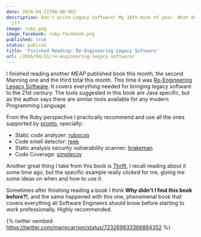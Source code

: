 ```yaml
---
date: 2016-04-21T00:00:00Z
description: Don't write Legacy Software! My 16th book of year. What do I think about
  it?
image: ruby.png
image_facebook: ruby-facebook.png
published: true
status: publish
title: 'Finished Reading: Re-Engineering Legacy Software'
url: /2016/04/21/re-engineering-legacy-software/
---
```


I finished reading another *MEAP* published book this month, the second Manning one and the third total this month. This time it was [Re-Engineering Legacy Software](https://www.manning.com/books/re-engineering-legacy-software). It covers everything needed for bringing legacy software to the 21st century. The tools suggested in this book are Java specific, but as the author says there are similar tools available for any modern Programming Language.

From the Ruby perspective I practically recommend and use all the ones supported by [pronto](https://github.com/mmozuras/pronto), specially:

* Static code analyzer: [rubocop](https://github.com/bbatsov/rubocop)
* Code smell detector: [reek](https://github.com/troessner/reek)
* Static analysis security vulnerability scanner: [brakeman](https://github.com/presidentbeef/brakeman)
* Code Coverage: [simplecov](https://github.com/colszowka/simplecov)

Another great thing I take from this book is [Thrift](https://thrift.apache.org/), I recall reading about it some time ago, but the specific example really _clicked_ for me, giving me some ideas on when and how to use it.

Sometimes after finishing reading a book I think **Why didn't I find this book before?!**, and the same happened with this one, phenomenal book that covers everything all Software Engineers should know before starting to work professionally. Highly recommended.

{% twitter oembed https://twitter.com/mariocarrion/status/723269833366884352 %}
